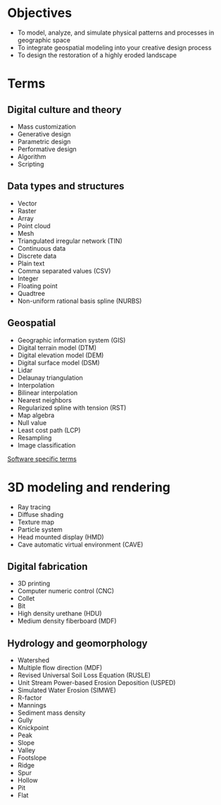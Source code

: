 # Objectives
* To model, analyze, and simulate physical patterns and processes in geographic space
* To integrate geospatial modeling into your creative design process
* To design the restoration of a highly eroded landscape

# Terms

## Digital culture and theory
* Mass customization
* Generative design
* Parametric design
* Performative design
* Algorithm
* Scripting

## Data types and structures
* Vector
* Raster
* Array
* Point cloud
* Mesh
* Triangulated irregular network (TIN)
* Continuous data
* Discrete data
* Plain text
* Comma separated values (CSV)
* Integer
* Floating point
* Quadtree
* Non-uniform rational basis spline (NURBS)

## Geospatial
* Geographic information system (GIS)
* Digital terrain model (DTM)
* Digital elevation model (DEM)
* Digital surface model (DSM)
* Lidar
* Delaunay triangulation
* Interpolation
* Bilinear interpolation
* Nearest neighbors
* Regularized spline with tension (RST)
* Map algebra
* Null value
* Least cost path (LCP)
* Resampling
* Image classification

[Software specific terms](https://grasswiki.osgeo.org/wiki/Terminology_comparison_between_ArcGIS_and_GRASS_GIS)

# 3D modeling and rendering
* Ray tracing
* Diffuse shading
* Texture map
* Particle system
* Head mounted display (HMD)
* Cave automatic virtual environment (CAVE)

## Digital fabrication
* 3D printing
* Computer numeric control (CNC)
* Collet
* Bit
* High density urethane (HDU)
* Medium density fiberboard (MDF)

## Hydrology and geomorphology
* Watershed
* Multiple flow direction (MDF)
* Revised Universal Soil Loss Equation (RUSLE)
* Unit Stream Power-based Erosion Deposition (USPED)
* Simulated Water Erosion (SIMWE)
* R-factor
* Mannings
* Sediment mass density
* Gully
* Knickpoint
* Peak
* Slope
* Valley
* Footslope
* Ridge
* Spur
* Hollow
* Pit
* Flat
